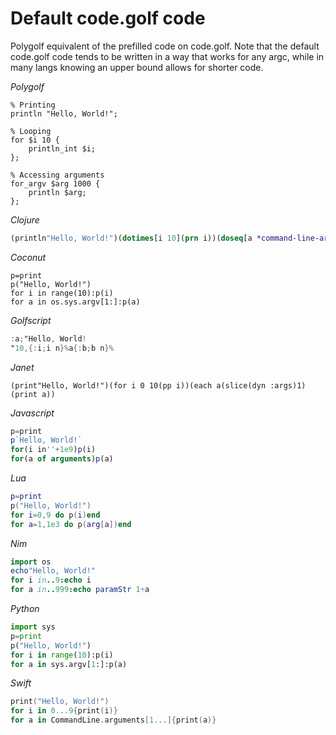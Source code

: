 # Default code.golf code

Polygolf equivalent of the prefilled code on code.golf. Note that the default code.golf code tends to be written in a way that works for any argc, while in many langs knowing an upper bound allows for shorter code.

_Polygolf_

```polygolf
% Printing
println "Hello, World!";

% Looping
for $i 10 {
    println_int $i;
};

% Accessing arguments
for_argv $arg 1000 {
    println $arg;
};
```

_Clojure_

```clojure
(println"Hello, World!")(dotimes[i 10](prn i))(doseq[a *command-line-args*](println a))
```

_Coconut_

```coconut
p=print
p("Hello, World!")
for i in range(10):p(i)
for a in os.sys.argv[1:]:p(a)
```

_Golfscript_

```gs
:a;"Hello, World!
"10,{:i;i n}%a{:b;b n}%
```

_Janet_

```janet
(print"Hello, World!")(for i 0 10(pp i))(each a(slice(dyn :args)1)(print a))
```

_Javascript_

```javascript
p=print
p`Hello, World!`
for(i in''+1e9)p(i)
for(a of arguments)p(a)
```

_Lua_

```lua
p=print
p("Hello, World!")
for i=0,9 do p(i)end
for a=1,1e3 do p(arg[a])end
```

_Nim_

```nim
import os
echo"Hello, World!"
for i in..9:echo i
for a in..999:echo paramStr 1+a
```

_Python_

```python
import sys
p=print
p("Hello, World!")
for i in range(10):p(i)
for a in sys.argv[1:]:p(a)
```

_Swift_

```swift
print("Hello, World!")
for i in 0...9{print(i)}
for a in CommandLine.arguments[1...]{print(a)}
```
